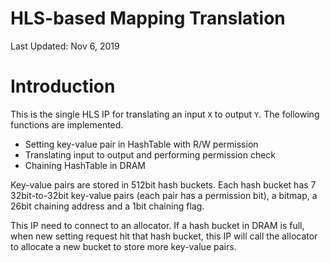 # HLS-based Mapping Translation

Last Updated: Nov 6, 2019

# Introduction

This is the single HLS IP for translating an input `X` to output `Y`. The following functions are implemented.

- Setting key-value pair in HashTable with R/W permission
- Translating input to output and performing permission check
- Chaining HashTable in DRAM

Key-value pairs are stored in 512bit hash buckets. Each hash bucket has 7 32bit-to-32bit key-value pairs (each pair has a permission bit), a bitmap, a 26bit chaining address and a 1bit chaining flag.

This IP need to connect to an allocator. If a hash bucket in DRAM is full, when new setting request hit that hash bucket, this IP will call the allocator to allocate a new bucket to store more key-value pairs.
